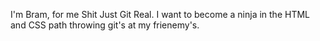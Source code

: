 I'm Bram, for me Shit Just Git Real. I want to become a ninja in the HTML and CSS path throwing git's at my frienemy's.